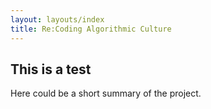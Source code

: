 ```yaml
---
layout: layouts/index
title: Re:Coding Algorithmic Culture
---
```

## This is a test
	
Here could be a short summary of the project.